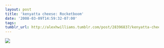 ```yaml
---
layout: post
title: 'kenyatta cheese: Rocketboom'
date: '2008-03-09T14:59:32-07:00'
tags: 
tumblr_url: http://alexhwilliams.tumblr.com/post/28396837/kenyatta-cheese-rocketboom
---
```

<img src="http://24.media.tumblr.com/EXq6qISRE6dp0z8tgMQXrRqt_250.jpg"/>
